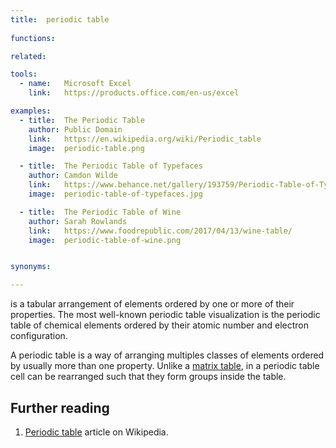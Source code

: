 ```yaml
---
title:  periodic table
  
functions:

related:

tools:
  - name:   Microsoft Excel
    link:   https://products.office.com/en-us/excel

examples:
  - title:  The Periodic Table
    author: Public Domain
    link:   https://en.wikipedia.org/wiki/Periodic_table
    image:  periodic-table.png

  - title:  The Periodic Table of Typefaces
    author: Camdon Wilde
    link:   https://www.behance.net/gallery/193759/Periodic-Table-of-Typefaces
    image:  periodic-table-of-typefaces.jpg

  - title:  The Periodic Table of Wine
    author: Sarah Rowlands
    link:   https://www.foodrepublic.com/2017/04/13/wine-table/
    image:  periodic-table-of-wine.png


synonyms: 

---
```

is a tabular arrangement of elements ordered by one or more of their properties. The most well-known periodic table visualization is the periodic table of chemical elements ordered by their atomic number and electron configuration.

<!--more-->
A periodic table is a way of arranging multiples classes of elements ordered by usually more than one property. Unlike a [matrix table](/matrix-table), in a periodic table cell can be rearranged such that they form groups inside the table.

## Further reading
1. [Periodic table](https://en.wikipedia.org/wiki/Periodic_table) article on Wikipedia.
